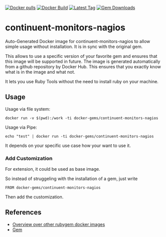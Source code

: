 [![Docker pulls](https://img.shields.io/docker/pulls/rubygem/continuent-monitors-nagios.svg)](https://hub.docker.com/r/rubygem/continuent-monitors-nagios/)
[![Docker Build](https://img.shields.io/docker/automated/rubygem/continuent-monitors-nagios.svg)](https://hub.docker.com/r/rubygem/continuent-monitors-nagios/)
[![Latest Tag](https://img.shields.io/github/tag/docker-rubygem/continuent-monitors-nagios.svg)](https://hub.docker.com/r/rubygem/continuent-monitors-nagios/)
[![Gem Downloads](https://img.shields.io/gem/dt/continuent-monitors-nagios.svg)](https://rubygems.org/gems/continuent-monitors-nagios/)
# continuent-monitors-nagios

Auto-Generated Docker image for continuent-monitors-nagios to allow simple usage without installation.
It is in sync with the original gem.

This allows to use a specific version of your favorite gem and ensures that this image will be supported in future.
The image is generated automatically from a github repository by Docker Hub.
This ensures that you exactly know what is in the image and what not.

It lets you use Ruby Tools without the need to install ruby on your machine.

## Usage

Usage via file system:

`docker run -v $(pwd):/work -ti docker-gems/continuent-monitors-nagios`

Usage via Pipe:

`echo "test" | docker run -ti docker-gems/continuent-monitors-nagios`

It depends on your specific use case how your want to use it.

### Add Customization

For extension, it could be used as base image.

So instead of struggeling with the installation of a gem, just write

`FROM docker-gems/continuent-monitors-nagios`

Then add the customization.

## References

 - [Overview over other rubygem docker images](https://github.com/thinkbot/docker-rubygem)
 - [Gem](https://rubygems.org/gems/continuent-monitors-nagios/)
